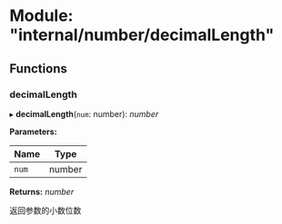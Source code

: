 # Module: "internal/number/decimalLength"

## Functions

###  decimalLength

▸ **decimalLength**(`num`: number): *number*

**Parameters:**

Name | Type |
------ | ------ |
`num` | number |

**Returns:** *number*

返回参数的小数位数
